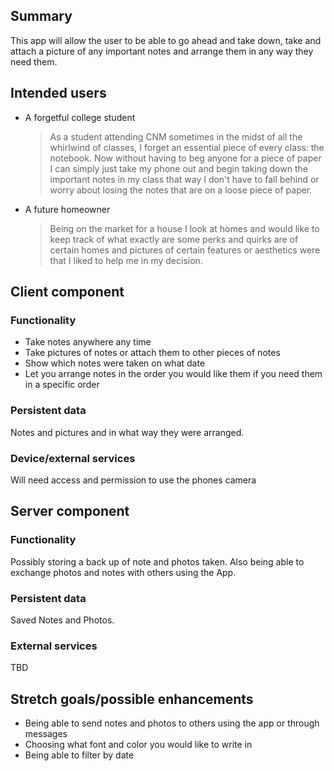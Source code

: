 ## Summary

This app will allow the user to be able to go ahead and take down, take and attach a picture of any important notes and arrange them in any way they need them.

## Intended users

* A forgetful college student 

    > As a student attending CNM sometimes in the midst of all the whirlwind of classes, I forget an essential piece of every class: the notebook. Now without having to beg anyone for a piece of paper I can simply just take my phone out and begin taking down the important notes in my class that way I don't have to fall behind or worry about losing the notes that are on a loose piece of paper.
  
* A future homeowner

    > Being on the market for a house I look at homes and would like to keep track of what exactly are some perks and quirks are of certain homes and pictures of certain features or aesthetics were that I liked to help me in my decision. 

## Client component

### Functionality

* Take notes anywhere any time
* Take pictures of notes or attach them to other pieces of notes
* Show which notes were taken on what date
* Let you arrange notes in the order you would like them if you need them in a specific order

### Persistent data

Notes and pictures and in what way they were arranged.

### Device/external services

Will need access and permission to use the phones camera

## Server component

### Functionality

Possibly storing a back up of note and photos taken. Also being able to exchange photos and notes with others using the App.

### Persistent data

Saved Notes and Photos.

### External services

TBD

    
## Stretch goals/possible enhancements 

 * Being able to send notes and photos to others using the app or through messages
 * Choosing what font and color you would like to write in
 * Being able to filter by date